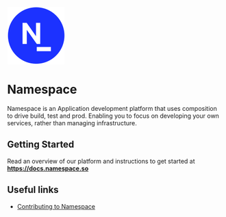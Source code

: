 ![Logo](/internal/webui/devui/public/icons/logo_filled.svg)

# Namespace

Namespace is an Application development platform that uses composition to drive build, test and
prod. Enabling you to focus on developing your own services, rather than managing infrastructure.

## Getting Started

Read an overview of our platform and instructions to get started at
**https://docs.namespace.so**

## Useful links

- [Contributing to Namespace](/CONTRIBUTING.md)
